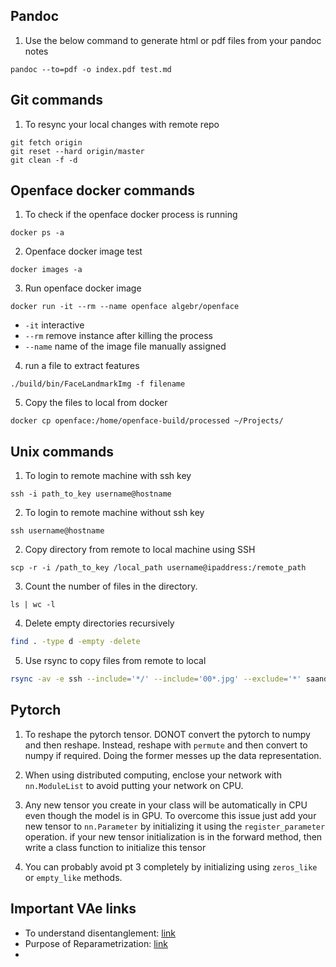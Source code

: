 ## Pandoc
1. Use the below command to generate html or pdf files from your pandoc notes

```
pandoc --to=pdf -o index.pdf test.md
```

## Git commands
1. To resync your local changes with remote repo
```
git fetch origin
git reset --hard origin/master
git clean -f -d
```

## Openface docker commands

1. To check if the openface docker process is running
```
docker ps -a
```

2. Openface docker image test
```
docker images -a
```

3. Run openface docker image
```
docker run -it --rm --name openface algebr/openface
```

* `-it` interactive
* `--rm` remove instance after killing the process
* `--name` name of the image file manually assigned

4. run a file to extract features

```
./build/bin/FaceLandmarkImg -f filename
 ```

 5. Copy the files to local from docker
 ```
 docker cp openface:/home/openface-build/processed ~/Projects/
 ```

## Unix commands
1. To login to remote machine with ssh key
```
ssh -i path_to_key username@hostname
```

2. To login to remote machine without ssh key
```
ssh username@hostname
```

2. Copy directory from remote to local machine using SSH
```
scp -r -i /path_to_key /local_path username@ipaddress:/remote_path
```

3. Count the number of files in the directory.
```
ls | wc -l
```

4. Delete empty directories recursively
```bash
find . -type d -empty -delete
```

5. Use rsync to copy files from remote to local
```bash
rsync -av -e ssh --include='*/' --include='00*.jpg' --exclude='*' saandeepaath@gaivi2.cse.usf.edu:/data/scanavan1/gaivi_data/BP4D/Sequences/ ./bp4d
```

## **Pytorch**

 1. To reshape the pytorch tensor. DONOT convert the pytorch to numpy and then reshape. Instead, reshape with `permute` and then convert to numpy if required. Doing the former messes up the data representation.

 2. When using distributed computing, enclose your network with `nn.ModuleList` to avoid putting your network on CPU. 
 
 3. Any new tensor you create in your class will be automatically in CPU even though the model is in GPU. To overcome this issue just add your new tensor to `nn.Parameter` by initializing it using the `register_parameter` operation. if your new tensor initialization is in the forward method, then write a class function to initialize this tensor

 4. You can probably avoid pt 3 completely by initializing using `zeros_like` or `empty_like` methods.

## **Important VAe links**
* To understand disentanglement: [link](https://towardsdatascience.com/disentangling-disentanglement-in-deep-learning-d405005c0741)
* Purpose of Reparametrization: [link](https://towardsdatascience.com/reparameterization-trick-126062cfd3c3)
*